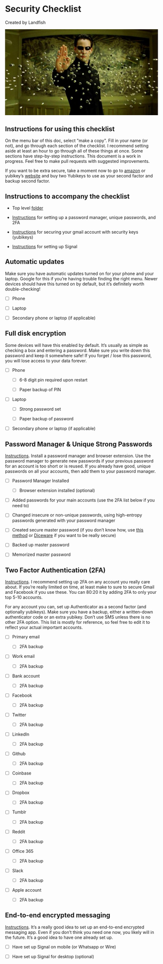 # Security Checklist

Created by Landfish

![image alt text](image_0.png)

## Instructions for using this checklist

On the menu bar of this doc, select "make a copy". Fill in your name (or not), and go through each section of the checklist. I recommend setting aside at least an hour to go through all of these things at once. Some sections have step-by-step instructions. This document is a work in progress. Feel free to make pull requests with suggested improvements.

If you want to be extra secure, take a moment now to go to [amazon](https://www.amazon.com/Yubico-Security-Key-USB-Authentication/dp/B07BYSB7FK/ref=sr_1_3?s=pc&ie=UTF8&qid=1534820357&sr=1-3&keywords=yubikey) or yubikey’s [website](https://www.yubico.com/product/yubikey-4-series/#yubikey-4c) and buy two Yubikeys to use as your second factor and backup second factor. 

## Instructions to accompany the checklist

* Top level [folder]()

* [Instructions]() for setting up a password manager, unique passwords, and 2FA

* [Instructions]() for securing your gmail account with security keys (yubikeys)

* [Instructions]() for setting up Signal

## Automatic updates

Make sure you have automatic updates turned on for your phone and your laptop. Google for this if you’re having trouble finding the right menu. Newer devices should have this turned on by default, but it’s definitely worth double-checking!

- [ ] Phone

- [ ] Laptop

- [ ] Secondary phone or laptop (if applicable)

## Full disk encryption

Some devices will have this enabled by default. It’s usually as simple as checking a box and entering a password. Make sure you write down this password and keep it somewhere safe! If you forget / lose this password, you will lose access to your data forever.

- [ ] Phone

   - [ ] 6-8 digit pin required upon restart

   - [ ] Paper backup of PIN

- [ ] Laptop

   - [ ] Strong password set

   - [ ] Paper backup of password

- [ ] Secondary phone or laptop (if applicable)

## Password Manager & Unique Strong Passwords

[Instructions](). Install a password manager and browser extension. Use the password manager to generate new passwords if your previous password for an account is too short or is reused. If you already have good, unique passwords on all your accounts, then add them to your password manager.

- [ ] Password Manager Installed

    - [ ] Browser extension installed (optional)

- [ ] Added passwords for your main accounts (use the 2FA list below if you need to)

- [ ] Changed insecure or non-unique passwords, using high-entropy passwords generated with your password manager

- [ ] Created secure master password (if you don’t know how, use [this method](https://blog.lastpass.com/2013/04/how-to-create-secure-master-password.html/) or [Diceware](http://world.std.com/~reinhold/diceware.html) if you want to be really secure) 

- [ ] Backed up master password

- [ ] Memorized master password

## Two Factor Authentication (2FA)

[Instructions](). I recommend setting up 2FA on any account you really care about. If you’re really limited on time, at least make to sure to secure Gmail and Facebook if you use these. You can 80:20 it by adding 2FA to only your top 5-10 accounts.


For any account you can, set up Authenticator as a second factor (and optionally yubikeys). Make sure you have a backup, either a written-down authenticator code or an extra yubikey. Don’t use SMS unless there is no other 2FA option. This list is mostly for reference, so feel free to edit it to reflect your actual important accounts.

- [ ] Primary email

   - [ ] 2FA backup

- [ ] Work email

   - [ ] 2FA backup

- [ ] Bank account

   - [ ] 2FA backup

- [ ] Facebook

   - [ ] 2FA backup
- [ ] Twitter

   - [ ] 2FA backup

- [ ] LinkedIn

   - [ ] 2FA backup

- [ ] Github

   - [ ] 2FA backup

- [ ] Coinbase

   - [ ] 2FA backup

- [ ] Dropbox

   - [ ] 2FA backup

- [ ] Tumblr

   - [ ] 2FA backup

- [ ] Reddit

   - [ ] 2FA backup

- [ ] Office 365

   - [ ] 2FA backup

- [ ] Slack

   - [ ] 2FA backup

- [ ] Apple account

   - [ ] 2FA backup

## End-to-end encrypted messaging

[Instructions](). It’s a really good idea to set up an end-to-end encrypted messaging app. Even if you don’t think you need one now, you likely will in the future. It’s a good idea to have one already set up.

- [ ] Have set up Signal on mobile (or Whatsapp or Wire)

- [ ] Have set up Signal for desktop (optional)
